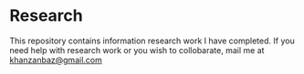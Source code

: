 # Research
This repository contains information research work I have completed. 
If you need help with research work or you wish to collobarate, mail me at khanzanbaz@gmail.com
